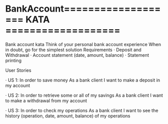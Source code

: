 # BankAccount=================== KATA ===================
Bank account kata Think of your personal bank account experience When in doubt, go for the simplest solution Requirements
·         Deposit and Withdrawal
·         Account statement (date, amount, balance)
·         Statement printing

User Stories

·         US 1:
In order to save money
As a bank client
I want to make a deposit in my account 

·         US 2:
In order to retrieve some or all of my savings
As a bank client
I want to make a withdrawal from my account 

·         US 3:
In order to check my operations
As a bank client
I want to see the history (operation, date, amount, balance) of my operations
